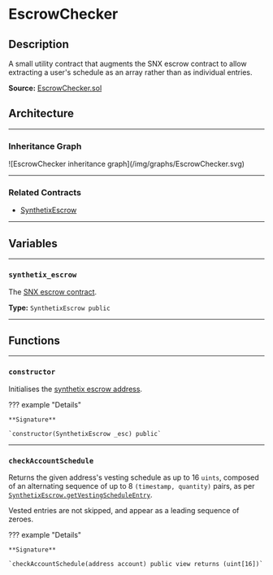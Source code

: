 # EscrowChecker

## Description

A small utility contract that augments the SNX escrow contract to allow extracting a user's schedule as an array rather than as individual entries.

**Source:** [EscrowChecker.sol](https://github.com/Synthetixio/synthetix/blob/master/contracts/EscrowChecker.sol)

## Architecture

---

### Inheritance Graph

<centered-image>
    ![EscrowChecker inheritance graph](/img/graphs/EscrowChecker.svg)
</centered-image>

---

### Related Contracts

- [SynthetixEscrow](SynthetixEscrow.md)

---

## Variables

---

### `synthetix_escrow`

The [SNX escrow contract](SynthetixEscrow.md).

**Type:** `SynthetixEscrow public`

---

## Functions

---

### `constructor`

Initialises the [synthetix escrow address](#synthetix_escrow).

??? example "Details"

    **Signature**

    `constructor(SynthetixEscrow _esc) public`

---

### `checkAccountSchedule`

Returns the given address's vesting schedule as up to 16 `uints`, composed of an alternating sequence of up to 8 `(timestamp, quantity)` pairs, as per [`SynthetixEscrow.getVestingScheduleEntry`](SynthetixEscrow.md#getVestingScheduleEntry).

Vested entries are not skipped, and appear as a leading sequence of zeroes.

??? example "Details"

    **Signature**

    `checkAccountSchedule(address account) public view returns (uint[16])`
